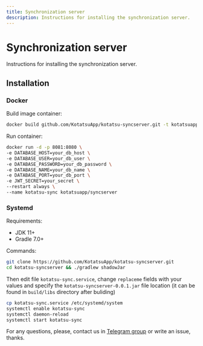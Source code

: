 ```yaml
---
title: Synchronization server
description: Instructions for installing the synchronization server.
---
```


# Synchronization server
Instructions for installing the synchronization server.

## Installation

### Docker
Build image container:

```bash
docker build github.com/KotatsuApp/kotatsu-syncserver.git -t kotatsuapp/syncserver
```
	
Run container:

```bash
docker run -d -p 8081:8080 \
-e DATABASE_HOST=your_db_host \
-e DATABASE_USER=your_db_user \
-e DATABASE_PASSWORD=your_db_password \
-e DATABASE_NAME=your_db_name \
-e DATABASE_PORT=your_db_port \
-e JWT_SECRET=your_secret \
--restart always \
--name kotatsu-sync kotatsuapp/syncserver
```

### Systemd
Requirements: 
- JDK 11+
- Gradle 7.0+

Commands:

```bash
git clone https://github.com/KotatsuApp/kotatsu-syncserver.git
cd kotatsu-syncserver && ./gradlew shadowJar
```

Then edit file `kotatsu-sync.service`, change `replaceme` fields with your values and specify the `kotatsu-syncserver-0.0.1.jar` file location (it can be found in `build/libs` directory after buliding)

```bash
cp kotatsu-sync.service /etc/systemd/system
systemctl enable kotatsu-sync
systemctl daemon-reload
systemctl start kotatsu-sync
```
	
For any questions, please, contact us in [Telegram group](https://t.me/kotatsuapp) or write an issue, thanks.